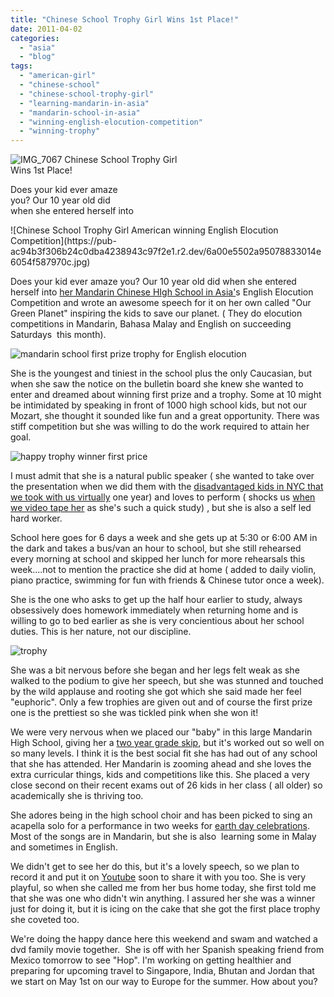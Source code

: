 ```yaml
---
title: "Chinese School Trophy Girl Wins 1st Place!"
date: 2011-04-02
categories: 
  - "asia"
  - "blog"
tags: 
  - "american-girl"
  - "chinese-school"
  - "chinese-school-trophy-girl"
  - "learning-mandarin-in-asia"
  - "mandarin-school-in-asia"
  - "winning-english-elocution-competition"
  - "winning-trophy"
---
```


![IMG_7067](https://pub-ac94b3f306b24c0dba4238943c97f2e1.r2.dev/6a00e5502a95078833014e872fee57970d.jpg) Chinese School Trophy Girl  
Wins 1st Place!  

Does your kid ever amaze  
you? Our 10 year old did  
when she entered herself into

<!--more--> ![Chinese School Trophy Girl  American winning English Elocution Competition](https://pub-ac94b3f306b24c0dba4238943c97f2e1.r2.dev/6a00e5502a95078833014e6054f587970c.jpg)  
  

Does your kid ever amaze you? Our 10 year old did when she entered herself into [her Mandarin Chinese HIgh School in Asia'](https://pub-ac94b3f306b24c0dba4238943c97f2e1.r2.dev/2011/01/only-american-girl-in-an-all-mandarin-school-chinese-immersion-in-language-culture-through-school.html "her mandarin chinese school in Aisa")s English Elocution Competition and wrote an awesome speech for it on her own called "Our Green Planet" inspiring the kids to save our planet. ( They do elocution competitions in Mandarin, Bahasa Malay and English on succeeding Saturdays  this month).  
  
![mandarin school first prize trophy for English elocution](https://pub-ac94b3f306b24c0dba4238943c97f2e1.r2.dev/6a00e5502a950788330147e3b03122970b.jpg)  
  
  
She is the youngest and tiniest in the school plus the only Caucasian, but when she saw the notice on the bulletin board she knew she wanted to enter and dreamed about winning first prize and a trophy. Some at 10 might be intimidated by speaking in front of 1000 high school kids, but not our Mozart, she thought it sounded like fun and a great opportunity. There was stiff competition but she was willing to do the work required to attain her goal.  
  
![happy trophy winner first price ](https://pub-ac94b3f306b24c0dba4238943c97f2e1.r2.dev/6a00e5502a95078833014e872ff82e970d.jpg)

I must admit that she is a natural public speaker ( she wanted to take over the presentation when we did them with the [disadvantaged kids in NYC that we took with us virtually](http://twitpic.com/kfu0 "disadvantaged school kids in Harlem") one year) and loves to perform ( shocks us [when we video tape her](http://www.youtube.com/watch?v=aVWTLrFMI0c "Soultravelers3 won lonely planet best travel award") as she's such a quick study) , but she is also a self led hard worker.  
  
School here goes for 6 days a week and she gets up at 5:30 or 6:00 AM in the dark and takes a bus/van an hour to school, but she still rehearsed every morning at school and skipped her lunch for more rehearsals this week....not to mention the practice she did at home ( added to daily violin, piano practice, swimming for fun with friends & Chinese tutor once a week).  
  
She is the one who asks to get up the half hour earlier to study, always obsessively does homework immediately when returning home and is willing to go to bed earlier as she is very concientious about her school duties. This is her nature, not our discipline.

![trophy](https://pub-ac94b3f306b24c0dba4238943c97f2e1.r2.dev/6a00e5502a950788330147e3b04171970b.jpg)

She was a bit nervous before she began and her legs felt weak as she walked to the podium to give her speech, but she was stunned and touched by the wild applause and rooting she got which she said made her feel "euphoric". Only a few trophies are given out and of course the first prize one is the prettiest so she was tickled pink when she won it!  
  
We were very nervous when we placed our "baby" in this large Mandarin High School, giving her a [two year grade skip](https://pub-ac94b3f306b24c0dba4238943c97f2e1.r2.dev/2010/07/schools-out-forever-expat-immersion-spanish-in-spain-digital-nomad-education-for-kids-who-travel.html "American in school in spain"), but it's worked out so well on so many levels. I think it is the best social fit she has had out of any school that she has attended. Her Mandarin is zooming ahead and she loves the extra curricular things, kids and competitions like this. She placed a very close second on their recent exams out of 26 kids in her class ( all older) so academically she is thriving too.  
  
She adores being in the high school choir and has been picked to sing an acapella solo for a performance in two weeks for [earth day celebrations](https://pub-ac94b3f306b24c0dba4238943c97f2e1.r2.dev/2009/04/family-travel-photohappy-earth-day.html "earth day celebrations"). Most of the songs are in Mandarin, but she is also  learning some in Malay and sometimes in English.  
  
We didn't get to see her do this, but it's a lovely speech, so we plan to record it and put it on [Youtube](http://www.youtube.com/user/soultravelers3 "soultravelers3 youtube") soon to share it with you too. She is very playful, so when she called me from her bus home today, she first told me that she was one who didn't win anything. I assured her she was a winner just for doing it, but it is icing on the cake that she got the first place trophy she coveted too.  
  
We're doing the happy dance here this weekend and swam and watched a dvd family movie together.  She is off with her Spanish speaking friend from Mexico tomorrow to see "Hop". I'm working on getting healthier and preparing for upcoming travel to Singapore, India, Bhutan and Jordan that we start on May 1st on our way to Europe for the summer. How about you?
